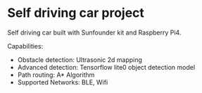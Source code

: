 # Self driving car project
Self driving car built with Sunfounder kit and Raspberry Pi4.

Capabilities:
- Obstacle detection: Ultrasonic 2d mapping
- Advanced detection: Tensorflow lite0 object detection model
- Path routing: A* Algorithm
- Supported Networks: BLE, Wifi
